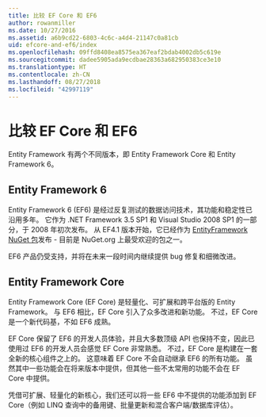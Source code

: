 ```yaml
---
title: 比较 EF Core 和 EF6
author: rowanmiller
ms.date: 10/27/2016
ms.assetid: a6b9cd22-6803-4c6c-a4d4-21147c0a81cb
uid: efcore-and-ef6/index
ms.openlocfilehash: 09ffd8408ea8575ea367eaf2bdab4002db5c619e
ms.sourcegitcommit: dadee5905ada9ecdbae28363a682950383ce3e10
ms.translationtype: HT
ms.contentlocale: zh-CN
ms.lasthandoff: 08/27/2018
ms.locfileid: "42997119"
---
```

# <a name="compare-ef-core--ef6"></a>比较 EF Core 和 EF6

Entity Framework 有两个不同版本，即 Entity Framework Core 和 Entity Framework 6。

## <a name="entity-framework-6"></a>Entity Framework 6

Entity Framework 6 (EF6) 是经过反复测试的数据访问技术，其功能和稳定性已沿用多年。 它作为 .NET Framework 3.5 SP1 和 Visual Studio 2008 SP1 的一部分，于 2008 年初次发布。 从 EF4.1 版本开始，它已经作为 [EntityFramework NuGet 包](https://www.nuget.org/packages/EntityFramework/)发布 - 目前是 NuGet.org 上最受欢迎的包之一。

EF6 产品仍受支持，并将在未来一段时间内继续提供 bug 修复和细微改进。

## <a name="entity-framework-core"></a>Entity Framework Core

Entity Framework Core (EF Core) 是轻量化、可扩展和跨平台版的 Entity Framework。 与 EF6 相比，EF Core 引入了众多改进和新功能。 不过，EF Core 是一个新代码基，不如 EF6 成熟。

EF Core 保留了 EF6 的开发人员体验，并且大多数顶级 API 也保持不变，因此已使用过 EF6 的开发人员会感觉 EF Core 非常熟悉。 不过，EF Core 是构建在一套全新的核心组件之上的。 这意味着 EF Core 不会自动继承 EF6 的所有功能。 虽然其中一些功能会在将来版本中提供，但其他一些不太常用的功能不会在 EF Core 中提供。

凭借可扩展、轻量化的新核心，我们还可以将一些 EF6 中不提供的功能添加到 EF Core（例如 LINQ 查询中的备用键、批量更新和混合客户端/数据库评估）。

